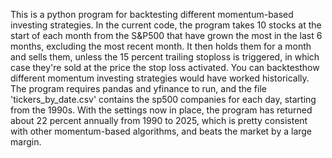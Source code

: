 This is a python program for backtesting different momentum-based investing strategies. In the current code, the program takes 10 stocks at the start of each month from the S&P500 that have grown the most in 
the last 6 months, excluding the most recent month. It then holds them for a month and sells them, unless the 15 percent trailing stoploss is triggered, in which case they're sold at the price the stop loss 
activated. You can backtesthow different momentum investing strategies would have worked historically. The program requires pandas and yfinance to run, and the file 'tickers_by_date.csv' contains the sp500 
companies for each day, starting from the 1990s. With the settings now in place, the program has returned about 22 percent annually from 1990 to 2025, which is pretty consistent with other momentum-based 
algorithms, and beats the market by a large margin.
